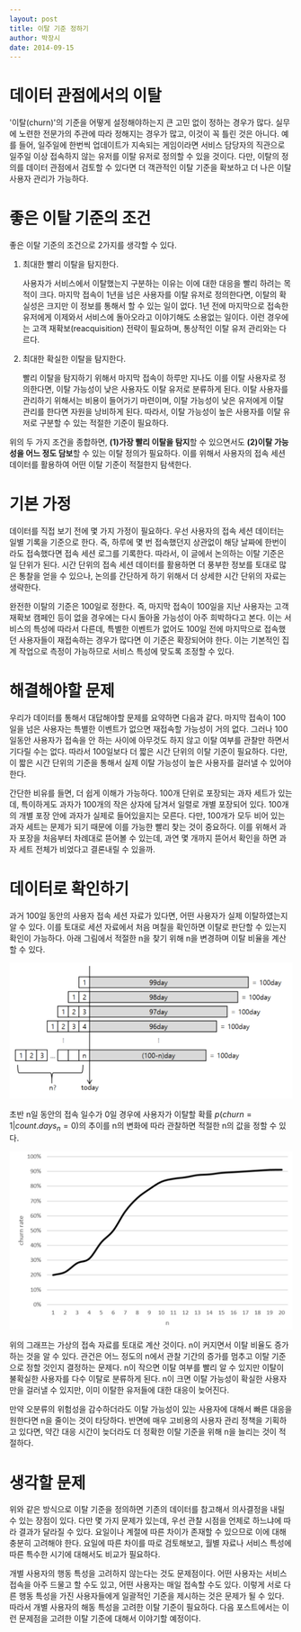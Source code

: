 ```yaml
---
layout: post
title: 이탈 기준 정하기
author: 박장시
date: 2014-09-15
---
```

# 데이터 관점에서의 이탈

'이탈(churn)'의 기준을 어떻게 설정해야하는지 큰 고민 없이 정하는 경우가 많다. 실무에 노련한 전문가의 주관에 따라 정해지는 경우가 많고, 이것이 꼭 틀린 것은 아니다. 예를 들어, 일주일에 한번씩 업데이트가 지속되는 게임이라면 서비스 담당자의 직관으로 일주일 이상 접속하지 않는 유저를 이탈 유저로 정의할 수 있을 것이다. 다만, 이탈의 정의를 데이터 관점에서 검토할 수 있다면 더 객관적인 이탈 기준을 확보하고 더 나은 이탈 사용자 관리가 가능하다.

# 좋은 이탈 기준의 조건

좋은 이탈 기준의 조건으로 2가지를 생각할 수 있다.

1.  최대한 빨리 이탈을 탐지한다.

    사용자가 서비스에서 이탈했는지 구분하는 이유는 이에 대한 대응을 빨리 하려는 목적이 크다. 마지막 접속이 1년을 넘은 사용자를 이탈 유저로 정의한다면, 이탈의 확실성은 크지만 이 정보를 통해서 할 수 있는 일이 없다. 1년 전에 마지막으로 접속한  유저에게 이제와서 서비스에 돌아오라고 이야기해도 소용없는 일이다. 이런 경우에는 고객 재확보(reacquisition) 전략이 필요하며, 통상적인 이탈 유저 관리와는 다르다.
2.  최대한 확실한 이탈을 탐지한다.

    빨리 이탈을 탐지하기 위해서 마지막 접속이 하루만 지나도 이를 이탈 사용자로 정의한다면, 이탈 가능성이 낮은 사용자도 이탈 유저로 분류하게 된다. 이탈 사용자를 관리하기 위해서는 비용이 들어가기 마련이며, 이탈 가능성이 낮은 유저에게 이탈 관리를 한다면 자원을 낭비하게 된다. 따라서, 이탈 가능성이 높은 사용자를 이탈 유저로 구분할 수 있는 적절한 기준이 필요하다.

위의 두 가지 조건을 종합하면, **(1)가장 빨리 이탈을 탐지**할 수 있으면서도 **(2)이탈 가능성을 어느 정도 담보**할 수 있는 이탈 정의가 필요하다. 이를 위해서 사용자의 접속 세션 데이터를 활용하여 어떤 이탈 기준이 적절한지 탐색한다.

# 기본 가정

데이터를 직접 보기 전에 몇 가지 가정이 필요하다. 우선 사용자의 접속 세션 데이터는 일별 기록을 기준으로 한다. 즉, 하루에 몇 번 접속했던지 상관없이 해당 날짜에 한번이라도 접속했다면 접속 세션 로그를 기록한다. 따라서, 이 글에서 논의하는 이탈 기준은 일 단위가 된다. 시간 단위의 접속 세션 데이터를 활용하면 더 풍부한 정보를 토대로 많은 통찰을 얻을 수 있으나, 논의를 간단하게 하기 위해서 더 상세한 시간 단위의 자료는 생략한다.

완전한 이탈의 기준은 100일로 정한다. 즉, 마지막 접속이 100일을 지난 사용자는 고객 재확보 캠페인 등이 없을 경우에는 다시 돌아올 가능성이 아주 희박하다고 본다. 이는 서비스의 특성에 따라서 다른데, 특별한 이벤트가 없어도 100일 전에 마지막으로 접속했던 사용자들이 재접속하는 경우가 많다면 이 기준은 확장되어야 한다. 이는 기본적인 집계 작업으로 측정이 가능하므로 서비스 특성에 맞도록 조정할 수 있다.

# 해결해야할 문제

우리가 데이터를 통해서 대답해야할 문제를 요약하면 다음과 같다. 마지막 접속이 100일을 넘은 사용자는 특별한 이벤트가 없으면 재접속할 가능성이 거의 없다. 그러나 100일동안 사용자가 접속을 안 하는 사이에 아무것도 하지 않고 이탈 여부를 관찰만 하면서 기다릴 수는 없다. 따라서 100일보다 더 짧은 시간 단위의 이탈 기준이 필요하다. 다만, 이 짧은 시간 단위의 기준을 통해서 실제 이탈 가능성이 높은 사용자를 걸러낼 수 있어야 한다.

간단한 비유를 들면, 더 쉽게 이해가 가능하다. 100개 단위로 포장되는 과자 세트가 있는데, 특이하게도 과자가 100개의 작은 상자에 담겨서 일렬로 개별 포장되어 있다. 100개의 개별 포장 안에 과자가 실제로 들어있을지는 모른다. 다만, 100개가 모두 비어 있는 과자 세트는 문제가 되기 때문에 이를 가능한 빨리 찾는 것이 중요하다. 이를 위해서 과자 포장을 처음부터 차례대로 뜯어볼 수 있는데, 과연 몇 개까지 뜯어서 확인을 하면 과자 세트 전체가 비었다고 결론내릴 수 있을까.

# 데이터로 확인하기

과거 100일 동안의 사용자 접속 세션 자료가 있다면, 어떤 사용자가 실제 이탈하였는지 알 수 있다. 이를 토대로 세션 자료에서 처음 며칠을 확인하면 이탈로 판단할 수 있는지 확인이 가능하다. 아래 그림에서 적절한 n을 찾기 위해 n을 변경하며 이탈 비율을 계산할 수 있다. 

![timestructure](/img/posts/2014-09-15-make_a_criterion_for_churn/time_structure.jpg)

초반 n일 동안의 접속 일수가 0일 경우에 사용자가 이탈할 확률 $p(churn = 1|count.days_{n}=0)$의 추이를 n의 변화에 따라 관찰하면 적절한 n의 값을 정할 수 있다.

![churnrate](/img/posts/2014-09-15-make_a_criterion_for_churn/churn_rate.jpg)

위의 그래프는 가상의 접속 자료를 토대로 계산 것이다. n이 커지면서 이탈 비율도 증가하는 것을 알 수 있다. 관건은 어느 정도의 n에서 관찰 기간의 증가를 멈추고 이탈 기준으로 정할 것인지 결정하는 문제다. n이 작으면 이탈 여부를 빨리 알 수 있지만 이탈이 불확실한 사용자를 다수 이탈로 분류하게 된다. n이 크면 이탈 가능성이 확실한 사용자만을 걸러낼 수 있지만, 이미 이탈한 유저들에 대한 대응이 늦어진다.

만약 오분류의 위험성을 감수하더라도 이탈 가능성이 있는 사용자에 대해서 빠른 대응을 원한다면 n을 줄이는 것이 타당하다. 반면에 매우 고비용의 사용자 관리 정책을 기획하고 있다면, 약간 대응 시간이 늦더라도 더 정확한 이탈 기준을 위해 n을 늘리는 것이 적절하다.

# 생각할 문제

위와 같은 방식으로 이탈 기준을 정의하면 기존의 데이터를 참고해서 의사결정을 내릴 수 있는 장점이 있다. 다만 몇 가지 문제가 있는데, 우선 관찰 시점을 언제로 하느냐에 따라 결과가 달라질 수 있다. 요일이나 계절에 따른 차이가 존재할 수 있으므로 이에 대해 충분히 고려해야 한다. 요일에 따른 차이를 따로 검토해보고, 월별 자료나 서비스 특성에 따른 특수한 시기에 대해서도 비교가 필요하다.

개별 사용자의 행동 특성을 고려하지 않는다는 것도 문제점이다. 어떤 사용자는 서비스 접속을 아주 드물고 할 수도 있고, 어떤 사용자는 매일 접속할 수도 있다. 이렇게 서로 다른 행동 특성을 가진 사용자들에게 일괄적인 기준을 제시하는 것은 문제가 될 수 있다. 따라서 개별 사용자의 해동 특성을 고려한 이탈 기준이 필요하다. 다음 포스트에서는 이런 문제점을 고려한 이탈 기준에 대해서 이야기할 예정이다.
